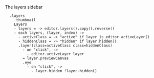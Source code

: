The layers sidebar

      .layers
        .thumbnail
        Layers
        - layers = -> editor.layers().copy().reverse()
        - each layers, (layer, index) ->
          - activeClass = -> "active" if layer is editor.activeLayer()
          - hiddenClass = -> "hidden" if layer.hidden()
          .layer(class=activeClass class=hiddenClass)
            - on "click", ->
              - editor.activeLayer layer
            = layer.previewCanvas
            .eye
              - on "click", ->
                - layer.hidden !layer.hidden()
